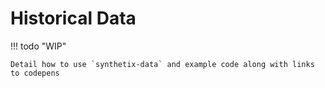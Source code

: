 # Historical Data

!!! todo "WIP"

    Detail how to use `synthetix-data` and example code along with links to codepens
